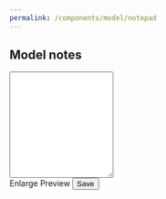 ```yaml
---
permalink: /components/model/notepad
---
```

<div id="notepad">
<h2>Model notes</h2>
<form id="notes-form">
    <div class="form-group mt-4">
        <textarea class="form-control" id="notes" name="notes" rows="12"></textarea>
    </div>
    <div id="loader" class="text-right">
        <a id="notes-enlarge" class="btn btn-outline-primary mt-3 hashlink">Enlarge</a>
        <a id="notes-preview" class="btn btn-info mt-3 hashlink">Preview</a>
        <button type="submit" class="btn btn-primary mt-3">Save</button>
    </div>
</form>
</div>
